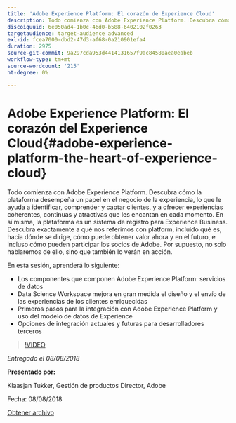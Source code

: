 ```yaml
---
title: 'Adobe Experience Platform: El corazón de Experience Cloud'
description: Todo comienza con Adobe Experience Platform. Descubra cómo la plataforma desempeña un papel en el negocio de la experiencia, lo que le ayuda a identificar, comprender y captar clientes, y a ofrecer experiencias coherentes, continuas y atractivas que les encantan en cada momento.
discoiquuid: 6e050ad4-1b0c-46d0-b588-6402102f0263
targetaudience: target-audience advanced
exl-id: fcea7000-dbd2-47d3-af68-0a210901efa4
duration: 2975
source-git-commit: 9a297cda953d4414131657f9ac84580aea0eabeb
workflow-type: tm+mt
source-wordcount: '215'
ht-degree: 0%

---
```


# Adobe Experience Platform: El corazón del Experience Cloud{#adobe-experience-platform-the-heart-of-experience-cloud}

Todo comienza con Adobe Experience Platform. Descubra cómo la plataforma desempeña un papel en el negocio de la experiencia, lo que le ayuda a identificar, comprender y captar clientes, y a ofrecer experiencias coherentes, continuas y atractivas que les encantan en cada momento. En sí misma, la plataforma es un sistema de registro para Experience Business.  Descubra exactamente a qué nos referimos con platform, incluido qué es, hacia dónde se dirige, cómo puede obtener valor ahora y en el futuro, e incluso cómo pueden participar los socios de Adobe. Por supuesto, no solo hablaremos de ello, sino que también lo verán en acción.

En esta sesión, aprenderá lo siguiente:

* Los componentes que componen Adobe Experience Platform: servicios de datos
* Data Science Workspace mejora en gran medida el diseño y el envío de las experiencias de los clientes enriquecidas
* Primeros pasos para la integración con Adobe Experience Platform y uso del modelo de datos de Experience
* Opciones de integración actuales y futuras para desarrolladores terceros

>[!VIDEO](https://video.tv.adobe.com/v/23270/?quality=9)

*Entregado el 08/08/2018*

**Presentado por:**

Klaasjan Tukker, Gestión de productos Director, Adobe

Fecha: 08/08/2018

[Obtener archivo](assets/20180808-gems-adobe+cloud+platform-experience+system+of+record-1.pdf)

<!--
[Get back to the Overview](https://helpx.adobe.com/experience-manager/kt/eseminars/gems/aem-index.html)
-->
